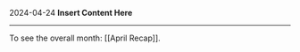 2024-04-24
__Insert Content Here__
_______________________
To see the overall month: [[April Recap]].
